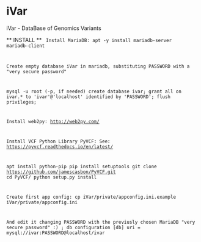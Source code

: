 # iVar
iVar - DataBase of Genomics Variants

** INSTALL **
<code>
Install MariaDB:
   apt -y install mariadb-server mariadb-client

Create empty database iVar in mariadb, substituting PASSWORD with a
"very secure password"

   mysql -u root (-p, if needed)
   create database ivar;
   grant all on ivar.* to 'ivar'@'localhost' identified by 'PASSWORD';
   flush privileges;

Install web2py:
   http://web2py.com/

Install VCF Python Library PyVCF: 
   See: https://pyvcf.readthedocs.io/en/latest/

   apt install python-pip
   pip install setuptools
   git clone https://github.com/jamescasbon/PyVCF.git
   cd PyVCF/
   python setup.py install

Create first app config:
   cp iVar/private/appconfig.ini.example iVar/private/appconfig.ini

   And edit it changing PASSWORD with the previusly chosen MariaDB "very secure password"  :)
  ; db configuration
  [db]
  uri       = mysql://ivar:PASSWORD@localhost/ivar

</code>
